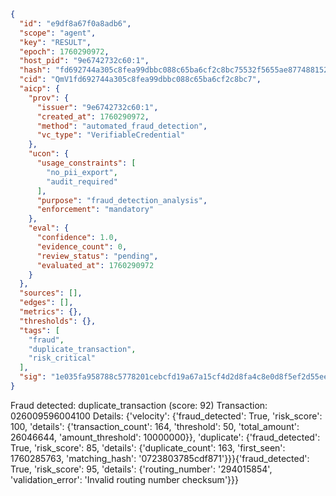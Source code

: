 ```json
{
  "id": "e9df8a67f0a8adb6",
  "scope": "agent",
  "key": "RESULT",
  "epoch": 1760290972,
  "host_pid": "9e6742732c60:1",
  "hash": "fd692744a305c8fea99dbbc088c65ba6cf2c8bc75532f5655ae8774881527a12",
  "cid": "QmV1fd692744a305c8fea99dbbc088c65ba6cf2c8bc7",
  "aicp": {
    "prov": {
      "issuer": "9e6742732c60:1",
      "created_at": 1760290972,
      "method": "automated_fraud_detection",
      "vc_type": "VerifiableCredential"
    },
    "ucon": {
      "usage_constraints": [
        "no_pii_export",
        "audit_required"
      ],
      "purpose": "fraud_detection_analysis",
      "enforcement": "mandatory"
    },
    "eval": {
      "confidence": 1.0,
      "evidence_count": 0,
      "review_status": "pending",
      "evaluated_at": 1760290972
    }
  },
  "sources": [],
  "edges": [],
  "metrics": {},
  "thresholds": {},
  "tags": [
    "fraud",
    "duplicate_transaction",
    "risk_critical"
  ],
  "sig": "1e035fa958788c5778201cebcfd19a67a15cf4d2d8fa4c8e0d8f5ef2d55ee926"
}
```

Fraud detected: duplicate_transaction (score: 92)
Transaction: 026009596004100
Details: {'velocity': {'fraud_detected': True, 'risk_score': 100, 'details': {'transaction_count': 164, 'threshold': 50, 'total_amount': 26046644, 'amount_threshold': 10000000}}, 'duplicate': {'fraud_detected': True, 'risk_score': 85, 'details': {'duplicate_count': 163, 'first_seen': 1760285763, 'matching_hash': '0723803785cdf871'}}}{'fraud_detected': True, 'risk_score': 95, 'details': {'routing_number': '294015854', 'validation_error': 'Invalid routing number checksum'}}}